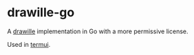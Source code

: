 # drawille-go

A [drawille](https://github.com/asciimoo/drawille) implementation in Go with a more permissive license.

Used in [termui](https://github.com/gizak/termui).
